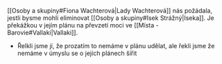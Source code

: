 [[Osoby a skupiny#Fiona Wachterová|Lady Wachterová]] nás požádala, jestli bysme mohli eliminovat [[Osoby a skupiny#Isek Strážný|Iseka]]. Je překážkou v jejím plánu na převzetí moci ve [[Místa - Barovie#Vallaki|Vallaki]].

- Řelkli jsme jí, že prozatím to nemáme v plánu udělat, ale řekli jsme že nemáme v úmyslu se o jejích plánech šířit